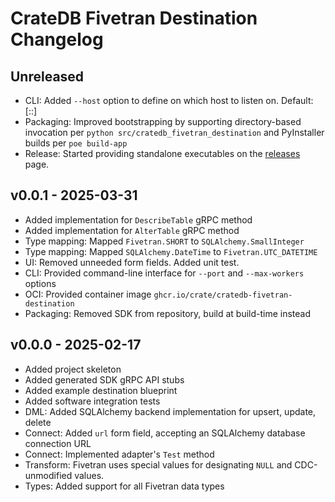 # CrateDB Fivetran Destination Changelog

## Unreleased
- CLI: Added `--host` option to define on which host to listen on.
  Default: [::]
- Packaging: Improved bootstrapping by supporting directory-based invocation
  per `python src/cratedb_fivetran_destination` and PyInstaller builds per
  `poe build-app`
- Release: Started providing standalone executables on the [releases] page.

## v0.0.1 - 2025-03-31
- Added implementation for `DescribeTable` gRPC method
- Added implementation for `AlterTable` gRPC method
- Type mapping: Mapped `Fivetran.SHORT` to `SQLAlchemy.SmallInteger`
- Type mapping: Mapped `SQLAlchemy.DateTime` to `Fivetran.UTC_DATETIME`
- UI: Removed unneeded form fields. Added unit test.
- CLI: Provided command-line interface for `--port` and `--max-workers` options
- OCI: Provided container image `ghcr.io/crate/cratedb-fivetran-destination`
- Packaging: Removed SDK from repository, build at build-time instead

## v0.0.0 - 2025-02-17
- Added project skeleton
- Added generated SDK gRPC API stubs
- Added example destination blueprint
- Added software integration tests
- DML: Added SQLAlchemy backend implementation for upsert, update, delete
- Connect: Added `url` form field, accepting an SQLAlchemy database connection URL
- Connect: Implemented adapter's `Test` method
- Transform: Fivetran uses special values for designating `NULL` and
  CDC-unmodified values.
- Types: Added support for all Fivetran data types

[releases]: https://github.com/crate/cratedb-fivetran-destination/releases

